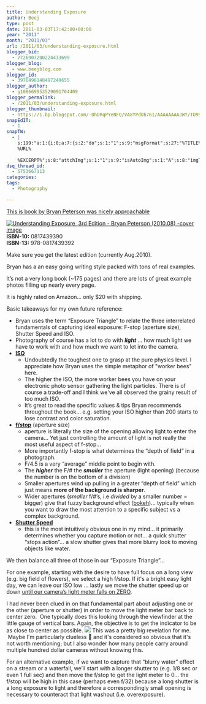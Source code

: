 ```yaml
---
title: Understanding Exposure
author: Beej
type: post
date: 2011-03-03T17:42:00+00:00
year: "2011"
month: "2011/03"
url: /2011/03/understanding-exposure.html
blogger_bid:
  - 7726907200224433699
blogger_blog:
  - www.beejblog.com
blogger_id:
  - 3976496148497249655
blogger_author:
  - g108669953529091704409
blogger_permalink:
  - /2011/03/understanding-exposure.html
blogger_thumbnail:
  - https://1.bp.blogspot.com/-DhDRqPYeNFQ/VA8YPdDh76I/AAAAAAAAJWY/TD99N1PaXHM/s1600/light_meter.png
snapEdIT:
  - 1
snapTW:
  - |
    s:199:"a:1:{i:0;a:7:{s:2:"do";s:1:"1";s:9:"msgFormat";s:27:"%TITLE%
    %URL%
    
    %EXCERPT%";s:8:"attchImg";s:1:"1";s:9:"isAutoImg";s:1:"A";s:8:"imgToUse";s:0:"";s:9:"isAutoURL";s:1:"A";s:8:"urlToUse";s:0:"";}}";
dsq_thread_id:
  - 5753667113
categories:
tags:
  - Photography

---
```

[This is book by Bryan Peterson was nicely approachable](https://www.amazon.com/gp/product/0817439390?ie=UTF8&tag=httpwwwbeejbl-20&linkCode=as2&camp=1789&creative=9325&creativeASIN=0817439390)

[![Understanding Exposure, 3rd Edition - Bryan Peterson (2010.08) -cover image](https://lh5.ggpht.com/_XlySlDLkdOc/TW-YLaRs_JI/AAAAAAAAE4o/XjYPHv3ukxE/Understanding%20Exposure%2C%203rd%20Edition%20-%20Bryan%20Peterson%20%282010.08%29%20-cover%20image%5B7%5D.jpg?imgmax=800 "Understanding Exposure, 3rd Edition - Bryan Peterson (2010.08) -cover image")](https://www.amazon.com/gp/product/0817439390?ie=UTF8&tag=httpwwwbeejbl-20&linkCode=as2&camp=1789&creative=9325&creativeASIN=0817439390)  
**ISBN-10:** 0817439390  
**ISBN-13:** 978-0817439392

Make sure you get the latest edition (currently Aug.2010).

Bryan has a an easy going writing style packed with tons of real examples.

It’s not a very long book (~175 pages) and there are lots of great example photos filling up nearly every page.

It is highly rated on Amazon… only $20 with shipping.

Basic takeaways for my own future reference:

*   Bryan uses the term “Exposure Triangle” to relate the three interrelated fundamentals of capturing ideal exposure: F-stop (aperture size), Shutter Speed and ISO.
*   Photography of course has a lot to do with ***light*** … how much light we have to work with and how much we want to let into the camera.
*   <u>**ISO**</u>
    *   Undoubtedly the toughest one to grasp at the pure physics level. I appreciate how Bryan uses the simple metaphor of "worker bees" here.
    *   The higher the ISO, the more worker bees you have on your electronic photo sensor gathering the light particles. There is of course a trade-off and I think we've all observed the grainy result of too much ISO.
    *   It’s great to read the specific values & tips Bryan recommends throughout the book… e.g. setting your ISO higher than 200 starts to lose contrast and color saturation.
*   **<u>f/stop</u>** (aperture size)
    *   aperture is literally the size of the opening allowing light to enter the camera… Yet just controlling the amount of light is not really the most useful aspect of f-stop…
    *   More importantly f-stop is what determines the “depth of field” in a photograph.
    *   F/4.5 is a very “average” middle point to begin with.
    *   The ***higher*** the F/# the ***smaller*** the aperture (light opening) (because the number is on the bottom of a division)
    *   Smaller apertures wind up pulling in a greater “depth of field” which just means **more of the background is sharper**.
    *   Wider apertures (*smaller* f/#’s, i.e *divided* by a smaller number = bigger) give that fuzzy background effect ([bokeh](https://en.wikipedia.org/wiki/Bokeh))… typically when you want to draw the most attention to a specific subject vs a complex background.
*   **<u>Shutter Speed</u>**
    *   this is the most intuitively obvious one in my mind… it primarily determines whether you capture motion or not… a quick shutter “stops action”… a slow shutter gives that more blurry look to moving objects like water.

We then balance all three of those in our “Exposure Triangle”…

For one example, starting with the desire to have full focus on a long view (e.g. big field of flowers), we select a high f/stop. If it's a bright easy light day, we can leave our ISO low … lastly we move the shutter speed up or down <u>until our camera’s light meter falls on ZERO</u>.

<span class="hl">I had never been clued in on that fundamental part about adjusting one or the other (aperture or shutter) in order to move the light meter bar back to center zero.</span>  One typically does this looking through the viewfinder at the little gauge of vertical bars. Again, the objective is to get the indicator to be as close to center as possible.
[![](https://www.BeejBlog.com/wp-content/uploads/2011/03/light_meter.png)](https://www.BeejBlog.com/wp-content/uploads/2011/03/light_meter.png)
This was a pretty big revelation for me.  Maybe I'm particularly clueless 🙂 and it's considered so obvious that it's not worth mentioning; but I also wonder how many people carry around multiple hundred dollar cameras without knowing this.

For an alternative example, if we want to capture that “blurry water” effect on a stream or a waterfall, we’ll start with a longer shutter to (e.g. 1/8 sec or even 1 full sec) and then move the f/stop to get the light meter to 0… the f/stop will be high in this case (perhaps even f/32) because a long shutter is a long exposure to light and therefore a correspondingly small opening is necessary to counteract that light washout (i.e. overexposure).
